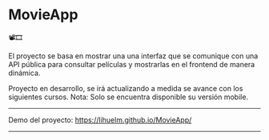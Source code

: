 # MovieApp
📽️🎞️

El proyecto se basa en mostrar una una interfaz que se comunique con una API pública para consultar películas y mostrarlas en el frontend de manera dinámica. 

Proyecto en desarrollo, se irá actualizando a medida se avance con los siguientes cursos.
Nota: Solo se encuentra disponible su versión mobile.

------------

Demo del proyecto: https://lihuelm.github.io/MovieApp/

-------
